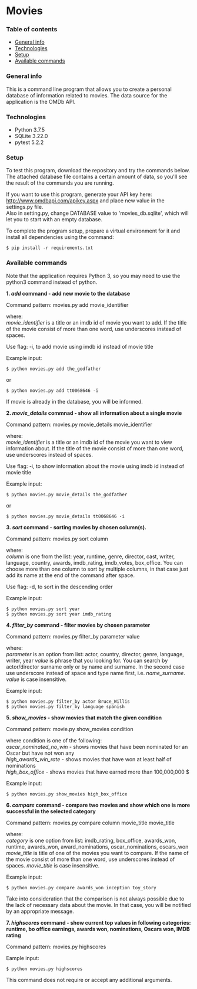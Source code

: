 # Movies
### Table of contents
* [General info](#general-info)
* [Technologies](#technologies)
* [Setup](#setup)
* [Available commands](#available-commands)

### General info
This is a command line program that allows you to create a personal database of information related to movies. The data source for the application is the OMDb API. 

### Technologies
* Python 3.7.5
* SQLite 3.22.0
* pytest 5.2.2

### Setup
To test this program, download the repository and try the commands below. The attached database file contains a certain amount of data, so you'll see the result of the commands you are running. 

If you want to use this program, generate your API key here: http://www.omdbapi.com/apikey.aspx and place new value in the settings.py file.  
Also in setting.py, change DATABASE value to 'movies_db.sqlite', which will let you to start with an empty database.

To complete the program setup, prepare a virtual environment for it and install all dependencies using the command:
```
$ pip install -r requirements.txt
```

### Available commands

Note that the application requires Python 3, so you may need to use the python3 command instead of python.

**1. _add_ command - add new movie to the database**
 
 Command pattern: movies.py add movie_identifier
 
 where:  
  _movie_identifier_ is a title or an imdb id of movie you want to add. If the title of the movie consist of more than one word, use underscores instead of spaces.
 
 Use flag: -i, to add movie using imdb id instead of movie title
 
 Example input:  
 ```
 $ python movies.py add the_godfather
 ```
 or
 ```
 $ python movies.py add tt0068646 -i
 ```
 
 If movie is already in the database, you will be informed.
 

**2. _movie_details_ commnad - show all information about a single movie**

 Command pattern: movies.py movie_details movie_identifier
 
 where:  
  _movie_identifier_ is a title or an imdb id of the movie you want to view information about. If the title of the movie consist of more than one word, use underscores instead of spaces.

 Use flag: -i, to show information about the movie using imdb id instead of movie title
 
 Example input:  
 ```
 $ python movies.py movie_details the_godfather
 ```
 or
 ```
 $ python movies.py movie_details tt0068646 -i
 ```
  

**3. _sort_ command - sorting movies by chosen column(s).**

Command pattern: movies.py sort column

where:  
 _column_ is one from the list: year, runtime, genre, director, cast, writer, language, country, awards, imdb_rating, imdb_votes, box_office. You can choose more than one column to sort by multiple columns, in that case just add its name at the end of the command after space.

 Use flag: -d, to sort in the descending order
 
 Example input:  
 ```
 $ python movies.py sort year  
 $ python movies.py sort year imdb_rating
 ```
 
 
 **4. _filter_by_ command - filter movies by chosen parameter**
 
 Command pattern: movies.py filter_by parameter value  
 
 where:  
 _parameter_ is an option from list: actor, country, director, genre, language, writer, year
 _value_ is phrase that you looking for. You can search by actor/director surname only or by name and surname. In the second case use underscore instead of space and type name first, i.e. _name_surname_. _value_ is case insensitive.
 
 Example input:  
 ```
 $ python movies.py filter_by actor Bruce_Willis  
 $ python movies.py filter_by language spanish
 ```


**5. _show_movies_ - show movies that match the given condition**
 
 Command pattern: movie.py show_movies condition
 
 where condition is one of the following:  
 _oscar_nominated_no_win_ - shows movies that have been nominated for an Oscar but have not won any  
 _high_awards_win_rate_ - shows movies that have won at least half of nominations  
 _high_box_office_ - shows movies that have earned more than 100,000,000 $
 
 Example input:  
 ```
 $ python movies.py show_movies high_box_office
 ```
 
 
 **6. _compare_ command - compare two movies and show which one is more successful in the selected category**
 
 Command pattern: movies.py compare column movie_title movie_title
 
 where:  
  _category_ is one option from list: imdb_rating, box_office, awards_won, runtime, awards_won, award_nominations, oscar_nominations, oscars_won
 _movie_title_ is title of one of the movies you want to compare. If the name of the movie consist of more than one word, use underscores instead of spaces. _movie_title_ is case insensitive.  
 
  Example input:  
  ```
 $ python movies.py compare awards_won inception toy_story
 ```
 
 Take into consideration that the comparison is not always possible due to the lack of necessary data about the movie. In that case, you will be notified by an appropriate message.
 
 
 **7. _highscores_ command - show current top values in following categories: runtime, bo office earnings, awards won, nominations, Oscars won, IMDB rating**
 
  Command pattern: movies.py highscores
  
  Eample input:  
  ```
  $ python movies.py highscores
  ```
  
  This command does not require or accept any additional arguments.
  
